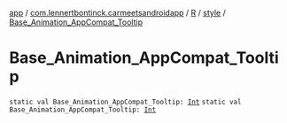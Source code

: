 [app](../../../index.md) / [com.lennertbontinck.carmeetsandroidapp](../../index.md) / [R](../index.md) / [style](index.md) / [Base_Animation_AppCompat_Tooltip](./-base_-animation_-app-compat_-tooltip.md)

# Base_Animation_AppCompat_Tooltip

`static val Base_Animation_AppCompat_Tooltip: `[`Int`](https://kotlinlang.org/api/latest/jvm/stdlib/kotlin/-int/index.html)
`static val Base_Animation_AppCompat_Tooltip: `[`Int`](https://kotlinlang.org/api/latest/jvm/stdlib/kotlin/-int/index.html)